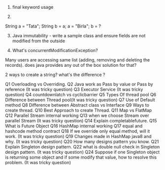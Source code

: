 1. final keyword usage
   
2.
String a = "Tata";
String b = a;
a = "Birla";
b = ?

3. Java immutability - write a sample class and ensure fields are not modified from the outside

4. What's concurrentModificationException?
 
Many users are accessing same list (adding, removing and deleting the records). does java provides any out of the box solution for that?

2 ways to create a string? what's the difference ?

Q1 Overloading vs Overriding.
Q2 Java work as Pass by value or Pass by reference (It was tricky question)
Q3 Executor Service (It was tricky question)
Q4 countdownlatch vs cyclicbarrier
Q5 Types Of thread pool
Q6 Difference between Thread pool(It was tricky question)
Q7 Use of Default method
Q8 Difference between Abstract class vs Interface
Q9 Ways to create thread.
Q10 Best Approach to create Thread.
Q11 Map vs FlatMap
Q12 Parallel Stream internal working
Q13 when we choose Stream over parallel Stream (It was tricky question)
Q14 Explain completablefuture.
Q15 What is Future Object
Q16 HashMap internal working
Q17 equal and hashcode method contract
Q18 If we override only equal method, will it work. (It was tricky question)
Q19 Changes made in HashMap java8 and why. (It was tricky question)
Q20 How many designs pattern you know.
Q21 Explain Singleton design pattern.
Q22 what is double null check in Singleton design pattern. (It was tricky question)
Q24 Suppose if one Singleton object is returning some object and if some modify that value, how to
resolve this problem. (It was tricky question)


